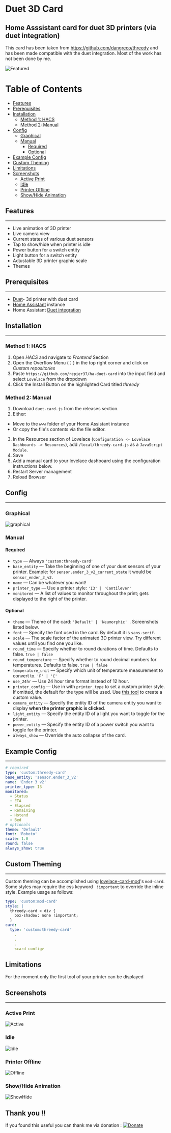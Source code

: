 # Duet 3D Card
## Home Asssistant card for duet 3D printers (via duet integration)
This card has been taken from https://github.com/dangreco/threedy and has been made compatible with the duet integration. Most of the work has not been done by me.

![Featured](https://github.com/repier37/ha-duet-card/raw/master/screenshots/active.png)

# Table of Contents
- [Features](#features)
- [Prerequisites](#prerequisites)
- [Installation](#installation)
  - [Method 1: HACS](#method-1-hacs)
  - [Method 2: Manual](#method-2-manual)
- [Config](#config)
  - [Graphical](#graphical)
  - [Manual](#manual)
    - [Required](#required)
    - [Optional](#optional)
- [Example Config](#example-config)
- [Custom Theming](#custom-theming)
- [Limitations](#limitations)
- [Screenshots](#screenshots)
  - [Active Print](#active-print)
  - [Idle](#idle)
  - [Printer Offline](#printer-offline)
  - [Show/Hide Animation](#showhide-animation)

## Features
---

- Live animation of 3D printer
- Live camera view
- Current states of various duet sensors
- Tap to show/hide when printer is idle
- Power button for a switch entity
- Light button for a switch entity
- Adjustable 3D printer graphic scale
- Themes


## Prerequisites
---
- [Duet](https://www.duet3d.com/)- 3d printer with duet card
- [Home Assistant](https://www.home-assistant.io/) instance
- Home Assistant [Duet integration](https://github.com/Lyr3x/hass-Duet3D)


## Installation
---
### Method 1: HACS
1. Open _HACS_ and navigate to _Frontend_ Section
2. Open the Overflow Menu (⋮) in the top right corner and click on _Custom repositories_
3. Paste `https://github.com/repier37/ha-duet-card` into the input field and select `Lovelace` from the dropdown
4. Click the Install Button on the highlighted Card titled _threedy_

### Method 2: Manual

1. Download ```duet-card.js``` from the releases section.
2. Either:
  * Move to the ```www``` folder of your Home Assistant instance
  * Or copy the file's contents via the file editor.
3. In the Resources section of Lovelace (```Configuration -> Lovelace Dashboards -> Resources```), add ```/local/threedy-card.js``` as a ```JavaScript Module```.
4. Save
5. Add a manual card to your lovelace dashboard using the configuration instructions below.
6. Restart Server management
7. Reload Browser


## Config
---

### Graphical

![graphical](https://github.com/repier37/ha-duet-card/raw/master/screenshots/graphical.png)


### Manual

#### Required

- ```type``` &mdash; Always ```'custom:threedy-card'```
- ```base_entity``` &mdash; Take the beginning of one of your duet sensors of your printer. Example: for ```sensor.ender_3_v2_current_state``` it would be ```sensor_ender_3_v2```.
- ```name``` &mdash; Can be whatever you want!
- ```printer_type``` &mdash; Use a  printer style: ```'I3' | 'Cantilever' ```
- ```monitored``` &mdash; A list of values to monitor throughout the print; gets displayed to the right of the printer.

#### Optional

- ```theme``` &mdash; Theme of the card: ```'Default' | 'Neumorphic' ```. Screenshots listed below.
- ```font``` &mdash; Specify the font used in the card. By default it is ```sans-serif```.
- ```scale``` &mdash; The scale factor of the animated 3D printer view. Try different values until you find one you like.
- ```round_time``` &mdash; Specify whether to round durations of time. Defaults to false. ```true | false```
- ```round_temperature``` &mdash; Specify whether to round decimal numbers for temperatures. Defaults to false. ```true | false```
- ```temperature_unit``` &mdash; Specify which unit of temperature measurement to convert to. ```'F' | 'C' ```
- ```use_24hr``` &mdash; Use 24 hour time format instead of 12 hour.
- ```printer_config``` &mdash; Use in with ```printer_type``` to set a custom printer style. If omitted, the default for the type will be used. Use [this tool](https://google.com) to create a custom value.
- ```camera_entity``` &mdash; Specify the entity ID of the camera entity you want to display **when the printer graphic is clicked**.
- ```light_entity``` &mdash; Specify the entity ID of a light you want to toggle for the printer.
- ```power_entity``` &mdash; Specify the entity ID of a power switch you want to toggle for the printer.
- ```always_show``` &mdash; Override the auto collapse of the card.

## Example Config
---

```yaml
# required
type: 'custom:threedy-card'
base_entity: 'sensor.ender_3_v2'
name: 'Ender 3 v2'
printer_type: I3
monitored:
  - Status
  - ETA
  - Elapsed
  - Remaining
  - Hotend
  - Bed
# optionals  
theme: 'Default'
font: 'Roboto'
scale: 1.0
round: false 
always_show: true
```

## Custom Theming
---

Custom theming can be accomplished using [lovelace-card-mod](https://github.com/thomasloven/lovelace-card-mod#mod-card)'s ```mod-card```.
Some styles may require the css keyword ``` !important``` to override the inline style.
Example usage as follows:

```yaml
type: 'custom:mod-card'
style: |
  threedy-card > div {
    box-shadow: none !important;
  }
card:
  type: 'custom:threedy-card'
    .
    .
    .
    <card config>
```
## Limitations
For the moment only the first tool of your printer can be displayed

## Screenshots
---

### Active Print

![Active](https://github.com/repier37/ha-duet-card/raw/master/screenshots/active.png)

### Idle

![Idle](https://github.com/repier37/ha-duet-card/raw/master/screenshots/idle.png)

### Printer Offline

![Offline](https://github.com/repier37/ha-duet-card/raw/master/screenshots/offline.png)

### Show/Hide Animation

![ShowHide](https://media.giphy.com/media/14VgtFSulJkOaRiZFo/giphy.gif)


## Thank you !!
If you found this useful you can thank me via donation :
[![Donate](https://img.shields.io/badge/Donate-PayPal-green.svg)](https://www.paypal.com/donate?hosted_button_id=GR74XEN538Y7L)

